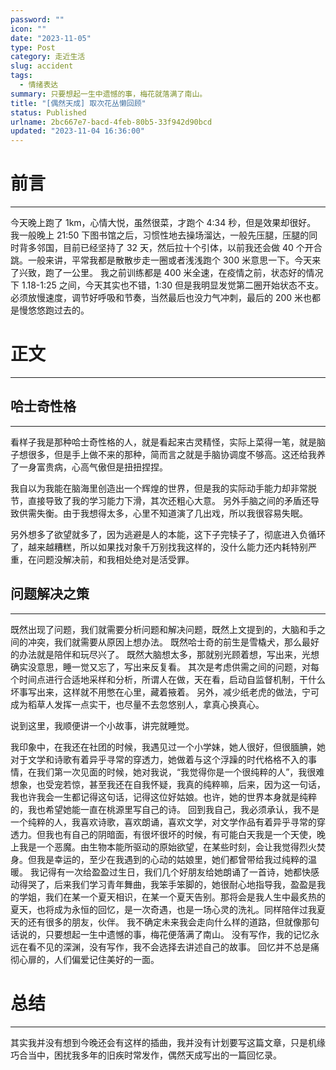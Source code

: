 ```yaml
---
password: ""
icon: ""
date: "2023-11-05"
type: Post
category: 走近生活
slug: accident
tags:
  - 情绪表达
summary: 只要想起一生中遗憾的事，梅花就落满了南山。
title: "[偶然天成] 取次花丛懒回顾"
status: Published
urlname: 2bc667e7-bacd-4feb-80b5-33f942d90bcd
updated: "2023-11-04 16:36:00"
---
```


# 前言

---

今天晚上跑了 1km，心情大悦，虽然很菜，才跑个 4:34 秒，但是效果却很好。
我一般晚上 21:50 下图书馆之后，习惯性地去操场溜达，一般先压腿，压腿的同时背多邻国，目前已经坚持了 32 天，然后拉十个引体，以前我还会做 40 个开合跳。一般来讲，平常我都是散散步走一圈或者浅浅跑个 300 米意思一下。今天来了兴致，跑了一公里。
我之前训练都是 400 米全速，在疫情之前，状态好的情况下 1.18-1:25 之间，今天其实也不错，1:30 但是我明显发觉第二圈开始状态不支。必须放慢速度，调节好呼吸和节奏，当然最后也没力气冲刺，最后的 200 米也都是慢悠悠跑过去的。

# 正文

---

## 哈士奇性格

---

看样子我是那种哈士奇性格的人，就是看起来古灵精怪，实际上菜得一笔，就是脑子想很多，但是手上做不来的那种，简而言之就是手脑协调度不够高。这还给我养了一身富贵病，心高气傲但是扭扭捏捏。

我自以为我能在脑海里创造出一个辉煌的世界，但是我的实际动手能力却非常脱节，直接导致了我的学习能力下滑，其次还粗心大意。
另外手脑之间的矛盾还导致供需失衡。由于我想得太多，心里不知道演了几出戏，所以我很容易失眠。

另外想多了欲望就多了，因为逃避是人的本能，这下子完犊子了，彻底进入负循环了，越来越糟糕，所以如果找对象千万别找我这样的，没什么能力还内耗特别严重，在问题没解决前，和我相处绝对是活受罪。

## 问题解决之策

---

既然出现了问题，我们就需要分析问题和解决问题，既然上文提到的，大脑和手之间的冲突，我们就需要从原因上想办法。
既然哈士奇的前生是雪橇犬，那么最好的办法就是陪伴和玩尽兴了。
既然大脑想太多，那就别光顾着想，写出来，光想确实没意思，睡一觉又忘了，写出来反复看。
其次是考虑供需之间的问题，对每个时间点进行合适地采样和分析，所谓人在做，天在看，启动自监督机制，干什么坏事写出来，这样就不用憋在心里，藏着掖着。
另外，减少纸老虎的做法，宁可成为稻草人发挥一点实干，也尽量不去忽悠别人，拿真心换真心。

说到这里，我顺便讲一个小故事，讲完就睡觉。

我印象中，在我还在社团的时候，我遇见过一个小学妹，她人很好，但很腼腆，她对于文学和诗歌有着异乎寻常的穿透力，她做着与这个浮躁的时代格格不入的事情，在我们第一次见面的时候，她对我说，“我觉得你是一个很纯粹的人”，我很难想象，也受宠若惊，甚至我还在自我怀疑，我真的纯粹嘛，后来，因为这一句话，我也许我会一生都记得这句话，记得这位好姑娘。也许，她的世界本身就是纯粹的，我也希望她能一直在桃源里写自己的诗。
回到我自己，我必须承认，我不是一个纯粹的人，我喜欢诗歌，喜欢朗诵，喜欢文学，对文学作品有着异乎寻常的穿透力。但我也有自己的阴暗面，有很坏很坏的时候，有可能白天我是一个天使，晚上我是一个恶魔。由生物本能所驱动的原始欲望，在某些时刻，会让我觉得烈火焚身。但我是幸运的，至少在我遇到的心动的姑娘里，她们都曾带给我过纯粹的温暖。
我记得有一次给盈盈过生日，我们几个好朋友给她朗诵了一首诗，她都快感动得哭了，后来我们学习青年舞曲，我笨手笨脚的，她很耐心地指导我，盈盈是我的学姐，我们在某一个夏天相识，在某一个夏天告别。那将会是我人生中最炙热的夏天，也将成为永恒的回忆，是一次奇遇，也是一场心灵的洗礼。同样陪伴过我夏天的还有很多的朋友，伙伴。
我不确定未来我会走向什么样的道路，但就像那句话说的，只要想起一生中遗憾的事，梅花便落满了南山。
没有写作，我的记忆永远在看不见的深渊，没有写作，我不会选择去讲述自己的故事。
回忆并不总是痛彻心扉的，人们偏爱记住美好的一面。

# 总结

---

其实我并没有想到今晚还会有这样的插曲，我并没有计划要写这篇文章，只是机缘巧合当中，困扰我多年的旧疾时常发作，偶然天成写出的一篇回忆录。
